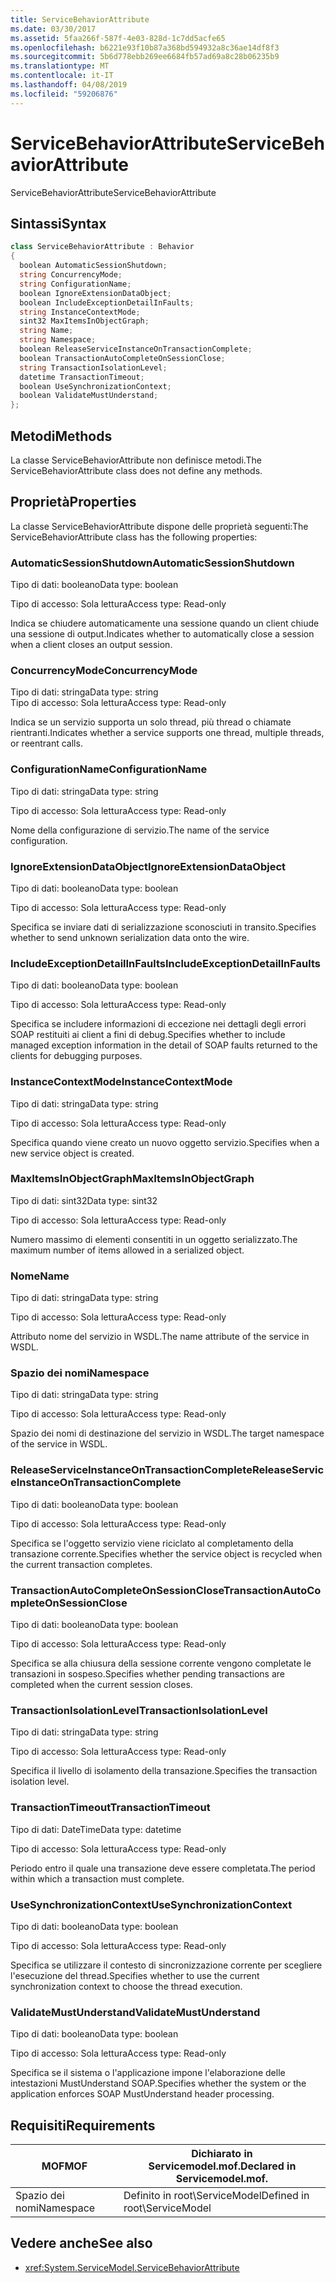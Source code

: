 ```yaml
---
title: ServiceBehaviorAttribute
ms.date: 03/30/2017
ms.assetid: 5faa266f-587f-4e03-828d-1c7dd5acfe65
ms.openlocfilehash: b6221e93f10b87a368bd594932a8c36ae14df8f3
ms.sourcegitcommit: 5b6d778ebb269ee6684fb57ad69a8c28b06235b9
ms.translationtype: MT
ms.contentlocale: it-IT
ms.lasthandoff: 04/08/2019
ms.locfileid: "59206876"
---
```

# <a name="servicebehaviorattribute"></a><span data-ttu-id="f3a61-102">ServiceBehaviorAttribute</span><span class="sxs-lookup"><span data-stu-id="f3a61-102">ServiceBehaviorAttribute</span></span>
<span data-ttu-id="f3a61-103">ServiceBehaviorAttribute</span><span class="sxs-lookup"><span data-stu-id="f3a61-103">ServiceBehaviorAttribute</span></span>  
  
## <a name="syntax"></a><span data-ttu-id="f3a61-104">Sintassi</span><span class="sxs-lookup"><span data-stu-id="f3a61-104">Syntax</span></span>  
  
```csharp
class ServiceBehaviorAttribute : Behavior  
{  
  boolean AutomaticSessionShutdown;  
  string ConcurrencyMode;  
  string ConfigurationName;  
  boolean IgnoreExtensionDataObject;  
  boolean IncludeExceptionDetailInFaults;  
  string InstanceContextMode;  
  sint32 MaxItemsInObjectGraph;  
  string Name;  
  string Namespace;  
  boolean ReleaseServiceInstanceOnTransactionComplete;  
  boolean TransactionAutoCompleteOnSessionClose;  
  string TransactionIsolationLevel;  
  datetime TransactionTimeout;  
  boolean UseSynchronizationContext;  
  boolean ValidateMustUnderstand;  
};  
```  
  
## <a name="methods"></a><span data-ttu-id="f3a61-105">Metodi</span><span class="sxs-lookup"><span data-stu-id="f3a61-105">Methods</span></span>  
 <span data-ttu-id="f3a61-106">La classe ServiceBehaviorAttribute non definisce metodi.</span><span class="sxs-lookup"><span data-stu-id="f3a61-106">The ServiceBehaviorAttribute class does not define any methods.</span></span>  
  
## <a name="properties"></a><span data-ttu-id="f3a61-107">Proprietà</span><span class="sxs-lookup"><span data-stu-id="f3a61-107">Properties</span></span>  
 <span data-ttu-id="f3a61-108">La classe ServiceBehaviorAttribute dispone delle proprietà seguenti:</span><span class="sxs-lookup"><span data-stu-id="f3a61-108">The ServiceBehaviorAttribute class has the following properties:</span></span>  
  
### <a name="automaticsessionshutdown"></a><span data-ttu-id="f3a61-109">AutomaticSessionShutdown</span><span class="sxs-lookup"><span data-stu-id="f3a61-109">AutomaticSessionShutdown</span></span>  
 <span data-ttu-id="f3a61-110">Tipo di dati: booleano</span><span class="sxs-lookup"><span data-stu-id="f3a61-110">Data type: boolean</span></span>  
  
 <span data-ttu-id="f3a61-111">Tipo di accesso: Sola lettura</span><span class="sxs-lookup"><span data-stu-id="f3a61-111">Access type: Read-only</span></span>  
  
 <span data-ttu-id="f3a61-112">Indica se chiudere automaticamente una sessione quando un client chiude una sessione di output.</span><span class="sxs-lookup"><span data-stu-id="f3a61-112">Indicates whether to automatically close a session when a client closes an output session.</span></span>  
  
### <a name="concurrencymode"></a><span data-ttu-id="f3a61-113">ConcurrencyMode</span><span class="sxs-lookup"><span data-stu-id="f3a61-113">ConcurrencyMode</span></span>  
 <span data-ttu-id="f3a61-114">Tipo di dati: stringa</span><span class="sxs-lookup"><span data-stu-id="f3a61-114">Data type: string</span></span>  
<span data-ttu-id="f3a61-115">Tipo di accesso: Sola lettura</span><span class="sxs-lookup"><span data-stu-id="f3a61-115">Access type: Read-only</span></span>  
  
 <span data-ttu-id="f3a61-116">Indica se un servizio supporta un solo thread, più thread o chiamate rientranti.</span><span class="sxs-lookup"><span data-stu-id="f3a61-116">Indicates whether a service supports one thread, multiple threads, or reentrant calls.</span></span>  
  
### <a name="configurationname"></a><span data-ttu-id="f3a61-117">ConfigurationName</span><span class="sxs-lookup"><span data-stu-id="f3a61-117">ConfigurationName</span></span>  
 <span data-ttu-id="f3a61-118">Tipo di dati: stringa</span><span class="sxs-lookup"><span data-stu-id="f3a61-118">Data type: string</span></span>  
  
 <span data-ttu-id="f3a61-119">Tipo di accesso: Sola lettura</span><span class="sxs-lookup"><span data-stu-id="f3a61-119">Access type: Read-only</span></span>  
  
 <span data-ttu-id="f3a61-120">Nome della configurazione di servizio.</span><span class="sxs-lookup"><span data-stu-id="f3a61-120">The name of the service configuration.</span></span>  
  
### <a name="ignoreextensiondataobject"></a><span data-ttu-id="f3a61-121">IgnoreExtensionDataObject</span><span class="sxs-lookup"><span data-stu-id="f3a61-121">IgnoreExtensionDataObject</span></span>  
 <span data-ttu-id="f3a61-122">Tipo di dati: booleano</span><span class="sxs-lookup"><span data-stu-id="f3a61-122">Data type: boolean</span></span>  
  
 <span data-ttu-id="f3a61-123">Tipo di accesso: Sola lettura</span><span class="sxs-lookup"><span data-stu-id="f3a61-123">Access type: Read-only</span></span>  
  
 <span data-ttu-id="f3a61-124">Specifica se inviare dati di serializzazione sconosciuti in transito.</span><span class="sxs-lookup"><span data-stu-id="f3a61-124">Specifies whether to send unknown serialization data onto the wire.</span></span>  
  
### <a name="includeexceptiondetailinfaults"></a><span data-ttu-id="f3a61-125">IncludeExceptionDetailInFaults</span><span class="sxs-lookup"><span data-stu-id="f3a61-125">IncludeExceptionDetailInFaults</span></span>  
 <span data-ttu-id="f3a61-126">Tipo di dati: booleano</span><span class="sxs-lookup"><span data-stu-id="f3a61-126">Data type: boolean</span></span>  
  
 <span data-ttu-id="f3a61-127">Tipo di accesso: Sola lettura</span><span class="sxs-lookup"><span data-stu-id="f3a61-127">Access type: Read-only</span></span>  
  
 <span data-ttu-id="f3a61-128">Specifica se includere informazioni di eccezione nei dettagli degli errori SOAP restituiti ai client a fini di debug.</span><span class="sxs-lookup"><span data-stu-id="f3a61-128">Specifies whether to include managed exception information in the detail of SOAP faults returned to the clients for debugging purposes.</span></span>  
  
### <a name="instancecontextmode"></a><span data-ttu-id="f3a61-129">InstanceContextMode</span><span class="sxs-lookup"><span data-stu-id="f3a61-129">InstanceContextMode</span></span>  
 <span data-ttu-id="f3a61-130">Tipo di dati: stringa</span><span class="sxs-lookup"><span data-stu-id="f3a61-130">Data type: string</span></span>  
  
 <span data-ttu-id="f3a61-131">Tipo di accesso: Sola lettura</span><span class="sxs-lookup"><span data-stu-id="f3a61-131">Access type: Read-only</span></span>  
  
 <span data-ttu-id="f3a61-132">Specifica quando viene creato un nuovo oggetto servizio.</span><span class="sxs-lookup"><span data-stu-id="f3a61-132">Specifies when a new service object is created.</span></span>  
  
### <a name="maxitemsinobjectgraph"></a><span data-ttu-id="f3a61-133">MaxItemsInObjectGraph</span><span class="sxs-lookup"><span data-stu-id="f3a61-133">MaxItemsInObjectGraph</span></span>  
 <span data-ttu-id="f3a61-134">Tipo di dati: sint32</span><span class="sxs-lookup"><span data-stu-id="f3a61-134">Data type: sint32</span></span>  
  
 <span data-ttu-id="f3a61-135">Tipo di accesso: Sola lettura</span><span class="sxs-lookup"><span data-stu-id="f3a61-135">Access type: Read-only</span></span>  
  
 <span data-ttu-id="f3a61-136">Numero massimo di elementi consentiti in un oggetto serializzato.</span><span class="sxs-lookup"><span data-stu-id="f3a61-136">The maximum number of items allowed in a serialized object.</span></span>  
  
### <a name="name"></a><span data-ttu-id="f3a61-137">Nome</span><span class="sxs-lookup"><span data-stu-id="f3a61-137">Name</span></span>  
 <span data-ttu-id="f3a61-138">Tipo di dati: stringa</span><span class="sxs-lookup"><span data-stu-id="f3a61-138">Data type: string</span></span>  
  
 <span data-ttu-id="f3a61-139">Tipo di accesso: Sola lettura</span><span class="sxs-lookup"><span data-stu-id="f3a61-139">Access type: Read-only</span></span>  
  
 <span data-ttu-id="f3a61-140">Attributo nome del servizio in WSDL.</span><span class="sxs-lookup"><span data-stu-id="f3a61-140">The name attribute of the service in WSDL.</span></span>  
  
### <a name="namespace"></a><span data-ttu-id="f3a61-141">Spazio dei nomi</span><span class="sxs-lookup"><span data-stu-id="f3a61-141">Namespace</span></span>  
 <span data-ttu-id="f3a61-142">Tipo di dati: stringa</span><span class="sxs-lookup"><span data-stu-id="f3a61-142">Data type: string</span></span>  
  
 <span data-ttu-id="f3a61-143">Tipo di accesso: Sola lettura</span><span class="sxs-lookup"><span data-stu-id="f3a61-143">Access type: Read-only</span></span>  
  
 <span data-ttu-id="f3a61-144">Spazio dei nomi di destinazione del servizio in WSDL.</span><span class="sxs-lookup"><span data-stu-id="f3a61-144">The target namespace of the service in WSDL.</span></span>  
  
### <a name="releaseserviceinstanceontransactioncomplete"></a><span data-ttu-id="f3a61-145">ReleaseServiceInstanceOnTransactionComplete</span><span class="sxs-lookup"><span data-stu-id="f3a61-145">ReleaseServiceInstanceOnTransactionComplete</span></span>  
 <span data-ttu-id="f3a61-146">Tipo di dati: booleano</span><span class="sxs-lookup"><span data-stu-id="f3a61-146">Data type: boolean</span></span>  
  
 <span data-ttu-id="f3a61-147">Tipo di accesso: Sola lettura</span><span class="sxs-lookup"><span data-stu-id="f3a61-147">Access type: Read-only</span></span>  
  
 <span data-ttu-id="f3a61-148">Specifica se l'oggetto servizio viene riciclato al completamento della transazione corrente.</span><span class="sxs-lookup"><span data-stu-id="f3a61-148">Specifies whether the service object is recycled when the current transaction completes.</span></span>  
  
### <a name="transactionautocompleteonsessionclose"></a><span data-ttu-id="f3a61-149">TransactionAutoCompleteOnSessionClose</span><span class="sxs-lookup"><span data-stu-id="f3a61-149">TransactionAutoCompleteOnSessionClose</span></span>  
 <span data-ttu-id="f3a61-150">Tipo di dati: booleano</span><span class="sxs-lookup"><span data-stu-id="f3a61-150">Data type: boolean</span></span>  
  
 <span data-ttu-id="f3a61-151">Tipo di accesso: Sola lettura</span><span class="sxs-lookup"><span data-stu-id="f3a61-151">Access type: Read-only</span></span>  
  
 <span data-ttu-id="f3a61-152">Specifica se alla chiusura della sessione corrente vengono completate le transazioni in sospeso.</span><span class="sxs-lookup"><span data-stu-id="f3a61-152">Specifies whether pending transactions are completed when the current session closes.</span></span>  
  
### <a name="transactionisolationlevel"></a><span data-ttu-id="f3a61-153">TransactionIsolationLevel</span><span class="sxs-lookup"><span data-stu-id="f3a61-153">TransactionIsolationLevel</span></span>  
 <span data-ttu-id="f3a61-154">Tipo di dati: stringa</span><span class="sxs-lookup"><span data-stu-id="f3a61-154">Data type: string</span></span>  
  
 <span data-ttu-id="f3a61-155">Tipo di accesso: Sola lettura</span><span class="sxs-lookup"><span data-stu-id="f3a61-155">Access type: Read-only</span></span>  
  
 <span data-ttu-id="f3a61-156">Specifica il livello di isolamento della transazione.</span><span class="sxs-lookup"><span data-stu-id="f3a61-156">Specifies the transaction isolation level.</span></span>  
  
### <a name="transactiontimeout"></a><span data-ttu-id="f3a61-157">TransactionTimeout</span><span class="sxs-lookup"><span data-stu-id="f3a61-157">TransactionTimeout</span></span>  
 <span data-ttu-id="f3a61-158">Tipo di dati: DateTime</span><span class="sxs-lookup"><span data-stu-id="f3a61-158">Data type: datetime</span></span>  
  
 <span data-ttu-id="f3a61-159">Tipo di accesso: Sola lettura</span><span class="sxs-lookup"><span data-stu-id="f3a61-159">Access type: Read-only</span></span>  
  
 <span data-ttu-id="f3a61-160">Periodo entro il quale una transazione deve essere completata.</span><span class="sxs-lookup"><span data-stu-id="f3a61-160">The period within which a transaction must complete.</span></span>  
  
### <a name="usesynchronizationcontext"></a><span data-ttu-id="f3a61-161">UseSynchronizationContext</span><span class="sxs-lookup"><span data-stu-id="f3a61-161">UseSynchronizationContext</span></span>  
 <span data-ttu-id="f3a61-162">Tipo di dati: booleano</span><span class="sxs-lookup"><span data-stu-id="f3a61-162">Data type: boolean</span></span>  
  
 <span data-ttu-id="f3a61-163">Tipo di accesso: Sola lettura</span><span class="sxs-lookup"><span data-stu-id="f3a61-163">Access type: Read-only</span></span>  
  
 <span data-ttu-id="f3a61-164">Specifica se utilizzare il contesto di sincronizzazione corrente per scegliere l'esecuzione del thread.</span><span class="sxs-lookup"><span data-stu-id="f3a61-164">Specifies whether to use the current synchronization context to choose the thread execution.</span></span>  
  
### <a name="validatemustunderstand"></a><span data-ttu-id="f3a61-165">ValidateMustUnderstand</span><span class="sxs-lookup"><span data-stu-id="f3a61-165">ValidateMustUnderstand</span></span>  
 <span data-ttu-id="f3a61-166">Tipo di dati: booleano</span><span class="sxs-lookup"><span data-stu-id="f3a61-166">Data type: boolean</span></span>  
  
 <span data-ttu-id="f3a61-167">Tipo di accesso: Sola lettura</span><span class="sxs-lookup"><span data-stu-id="f3a61-167">Access type: Read-only</span></span>  
  
 <span data-ttu-id="f3a61-168">Specifica se il sistema o l'applicazione impone l'elaborazione delle intestazioni MustUnderstand SOAP.</span><span class="sxs-lookup"><span data-stu-id="f3a61-168">Specifies whether the system or the application enforces SOAP MustUnderstand header processing.</span></span>  
  
## <a name="requirements"></a><span data-ttu-id="f3a61-169">Requisiti</span><span class="sxs-lookup"><span data-stu-id="f3a61-169">Requirements</span></span>  
  
|<span data-ttu-id="f3a61-170">MOF</span><span class="sxs-lookup"><span data-stu-id="f3a61-170">MOF</span></span>|<span data-ttu-id="f3a61-171">Dichiarato in Servicemodel.mof.</span><span class="sxs-lookup"><span data-stu-id="f3a61-171">Declared in Servicemodel.mof.</span></span>|  
|---------|-----------------------------------|  
|<span data-ttu-id="f3a61-172">Spazio dei nomi</span><span class="sxs-lookup"><span data-stu-id="f3a61-172">Namespace</span></span>|<span data-ttu-id="f3a61-173">Definito in root\ServiceModel</span><span class="sxs-lookup"><span data-stu-id="f3a61-173">Defined in root\ServiceModel</span></span>|  
  
## <a name="see-also"></a><span data-ttu-id="f3a61-174">Vedere anche</span><span class="sxs-lookup"><span data-stu-id="f3a61-174">See also</span></span>

- <xref:System.ServiceModel.ServiceBehaviorAttribute>

